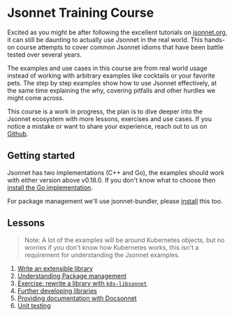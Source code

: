 # Jsonnet Training Course

Excited as you might be after following the excellent tutorials on
[jsonnet.org](https://jsonnet.org/learning/tutorial.html), it can still be daunting to
actually use Jsonnet in the real world. This hands-on course attempts to cover common
Jsonnet idioms that have been battle tested over several years.

The examples and use cases in this course are from real world usage instead of working
with arbitrary examples like cocktails or your favorite pets. The step by step examples
show how to use Jsonnet effectively, at the same time explaining the why, covering
pitfalls and other hurdles we might come across.

This course is a work in progress, the plan is to dive deeper into the Jsonnet ecosystem
with more lessons, exercises and use cases. If you notice a mistake or want to share your
experience, reach out to us on
[Github](https://github.com/jsonnet-libs/jsonnet-training-course).

## Getting started

Jsonnet has two implementations (C++ and Go), the examples should work with either version
above v0.18.0. If you don't know what to choose then [install the Go
implementation](https://github.com/google/go-jsonnet#installation-instructions).

For package management we'll use jsonnet-bundler, please
[install](https://github.com/jsonnet-bundler/jsonnet-bundler#install) this too.

## Lessons

> Note: A lot of the examples will be around Kubernetes objects, but no worries if you
> don't know how Kubernetes works, this isn't a requirement for understanding the Jsonnet
> examples.

1. [Write an extensible library](lesson1.md)
1. [Understanding Package management](lesson2.md)
1. [Exercise: rewrite a library with `k8s-libsonnet`](lesson3.md)
1. [Further developing libraries](lesson4.md)
1. [Providing documentation with Docsonnet](lesson5.md)
1. [Unit testing](lesson6.md)


